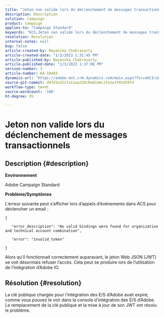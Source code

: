 ```yaml
---
title: "Jeton non valide lors du déclenchement de messages transactionnels"
description: Description
solution: Campaign
product: Campaign
applies-to: "Campaign Standard"
keywords: "KCS,Jeton non valide lors du déclenchement de messages transactionnels"
resolution: Resolution
internal-notes: null
bug: false
article-created-by: Nayanika Chakravarty
article-created-date: "1/3/2023 1:31:45 PM"
article-published-by: Nayanika Chakravarty
article-published-date: "1/3/2023 1:37:08 PM"
version-number: 3
article-number: KA-19403
dynamics-url: "https://adobe-ent.crm.dynamics.com/main.aspx?forceUCI=1&pagetype=entityrecord&etn=knowledgearticle&id=e553d6f3-6a8b-ed11-81ac-6045bd006149"
source-git-commit: d47d1e2517a11aa220c0e02a0c2fe1e3f01d597d
workflow-type: tm+mt
source-wordcount: '100'
ht-degree: 9%

---
```


# Jeton non valide lors du déclenchement de messages transactionnels

## Description {#description}


<b>Environnement</b>

Adobe Campaign Standard

<b>Problème/Symptômes</b>

L’erreur suivante peut s’afficher lors d’appels d’événements dans ACS pour déclencher un email :






```
{

   "error_description": "No valid bindings were found for organization and technical account combination",

   "error": "invalid_token"

}
```






Alors qu’il fonctionnait correctement auparavant, le jeton Web JSON (JWT) se voit désormais refuser l’accès. Cela peut se produire lors de l’utilisation de l’intégration d’Adobe IO.


## Résolution {#resolution}


La clé publique chargée pour l’intégration des E/S d’Adobe avait expiré, comme vous pouvez le voir dans la console d’intégration des E/S d’Adobe. Le remplacement de la clé publique et la mise à jour de son JWT ont résolu le problème.
